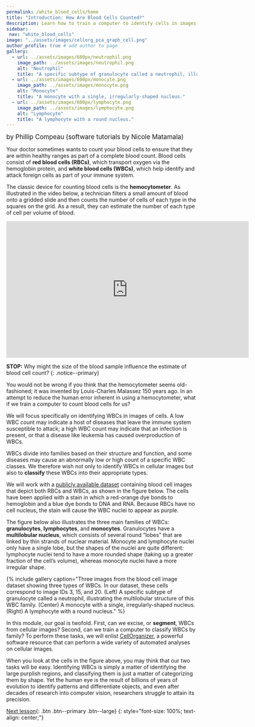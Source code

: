 ```yaml
---
permalink: /white_blood_cells/home
title: "Introduction: How Are Blood Cells Counted?"
description: Learn how to train a computer to identify cells in images and classify these images into categories.
sidebar:
 nav: "white_blood_cells"
image: "../assets/images/cellorg_pca_graph_cell.png"
author_profile: true # add author to page
gallery:
  - url: ../assets/images/600px/neutrophil.png
    image_path: ../assets/images/neutrophil.png
    alt: "Neutrophil"
    title: "A specific subtype of granulocyte called a neutrophil, illustrating the multilobular structure of this WBC family."
  - url: ../assets/images/600px/monocyte.png
    image_path: ../assets/images/monocyte.png
    alt: "Monocyte"
    title: "A monocyte with a single, irregularly-shaped nucleus."
  - url: ../assets/images/600px/lymphocyte.png
    image_path: ../assets/images/lymphocyte.png
    alt: "Lymphocyte"
    title: "A lymphocyte with a round nucleus."
---
```


<span style="font-size:larger;">by Phillip Compeau (software tutorials by Nicole Matamala)</span>

Your doctor sometimes wants to count your blood cells to ensure that they are within healthy ranges as part of a complete blood count. Blood cells consist of **red blood cells (RBCs)**, which transport oxygen via the hemoglobin protein, and **white blood cells (WBCs)**, which help identify and attack foreign cells as part of your immune system.

The classic device for counting blood cells is the **hemocytometer**. As illustrated in the video below, a technician filters a small amount of blood onto a gridded slide and then counts the number of cells of each type in the squares on the grid. As a result, they can estimate the number of each type of cell per volume of blood.

<iframe width="640" height="360" src="https://www.youtube-nocookie.com/embed/pP0xERLUhyc#t=1m24s" frameborder="0" allowfullscreen></iframe>

**STOP:** Why might the size of the blood sample influence the estimate of blood cell count?
{: .notice--primary}

You would not be wrong if you think that the hemocytometer seems old-fashioned; it was invented by Louis-Charles Malassez 150 years ago. In an attempt to reduce the human error inherent in using a hemocytometer, what if we train a computer to count blood cells for us?

We will focus specifically on identifying WBCs in images of cells. A low WBC count may indicate a host of diseases that leave the immune system susceptible to attack; a high WBC count may indicate that an infection is present, or that a disease like leukemia has caused overproduction of WBCs.

WBCs divide into families based on their structure and function, and some diseases may cause an abnormally low or high count of a specific WBC classes. We therefore wish not only to identify WBCs in cellular images but also to **classify** these WBCs into their appropriate types.

We will work with a <a href="https://github.com/Shenggan/BCCD_Dataset" target="_blank">publicly available dataset</a> containing blood cell images that depict both RBCs and WBCs, as shown in the figure below. The cells have been applied with a stain in which a red-orange dye bonds to hemoglobin and a blue dye bonds to DNA and RNA. Because RBCs have no cell nucleus, the stain will cause the WBC nuclei to appear as purple.

The figure below also illustrates the three main families of WBCs: **granulocytes**, **lymphocytes**, and **monocytes**.  Granulocytes have a **multilobular nucleus**, which consists of several round “lobes” that are linked by thin strands of nuclear material. Monocyte and lymphocyte nuclei only have a single lobe, but the shapes of the nuclei are quite different: lymphocyte nuclei tend to have a more rounded shape (taking up a greater fraction of the cell’s volume), whereas monocyte nuclei have a more irregular shape.

{% include gallery caption="Three images from the blood cell image dataset showing three types of WBCs. In our dataset, these cells correspond to image IDs 3, 15, and 20. (Left) A specific subtype of granulocyte called a neutrophil, illustrating the multilobular structure of this WBC family. (Center) A monocyte with a single, irregularly-shaped nucleus. (Right) A lymphocyte with a round nucleus." %}

In this module, our goal is twofold. First, can we excise, or **segment**, WBCs from cellular images? Second, can we train a computer to classify WBCs by family? To perform these tasks, we will enlist <a href="http://www.cellorganizer.org" target="_blank">CellOrganizer</a>, a powerful software resource that can perform a wide variety of automated analyses on cellular images.

When you look at the cells in the figure above, you may think that our two tasks will be easy. Identifying WBCs is simply a matter of identifying the large purplish regions, and classifying them is just a matter of categorizing them by shape. Yet the human eye is the result of billions of years of evolution to identify patterns and differentiate objects, and even after decades of research into computer vision, researchers struggle to attain its precision.

[Next lesson](segmentation){: .btn .btn--primary .btn--large}
{: style="font-size: 100%; text-align: center;"}
